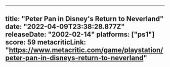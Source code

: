 
---
title: "Peter Pan in Disney's Return to Neverland"
date: "2022-04-09T23:38:28.877Z"
releaseDate: "2002-02-14"
platforms: ["ps1"]
score: 59
metacriticLink: "https://www.metacritic.com/game/playstation/peter-pan-in-disneys-return-to-neverland"
---
